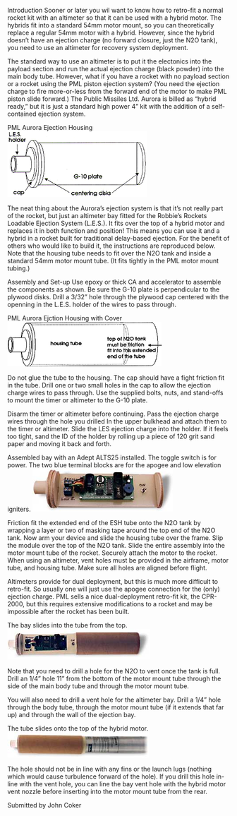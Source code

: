 Introduction Sooner or later you wil want to know how to retro-fit a normal rocket kit with an altimeter so that it can be used with a hybrid motor. The hybrids fit into a standard 54mm motor mount, so you can theoretically replace a regular 54mm motor with a hybrid. However, since the hybrid doesn’t have an ejection charge (no forward closure, just the N2O tank), you need to use an altimeter for recovery system deployment.

The standard way to use an altimeter is to put it the electonics into the payload section and run the actual ejection charge (black powder) into the main body tube. However, what if you have a rocket with no payload section or a rocket using the PML piston ejection system? (You need the ejection charge to fire more-or-less from the forward end of the motor to make PML piston slide forward.) The Public Missiles Ltd. Aurora is billed as “hybrid ready,” but it is just a standard high power 4” kit with the addition of a self-contained ejection system.

PML Aurora Ejection Housing ![](/images/propulsion_hybrid1.gif)

The neat thing about the Aurora’s ejection system is that it’s not really part of the rocket, but just an altimeter bay fitted for the Robbie’s Rockets Loadable Ejection System (L.E.S.). It fits over the top of a hybrid motor and replaces it in both function and position! This means you can use it and a hybrid in a rocket built for traditional delay-based ejection. For the benefit of others who would like to build it, the instructions are reproduced below. Note that the housing tube needs to fit over the N2O tank and inside a standard 54mm motor mount tube. (It fits tightly in the PML motor mount tubing.)

Assembly and Set-up Use epoxy or thick CA and accelerator to assemble the components as shown. Be sure the G-10 plate is perpendicular to the plywood disks. Drill a 3/32” hole through the plywood cap centered with the openning in the L.E.S. holder of the wires to pass through.

PML Aurora Ejction Housing with Cover ![](/images/propulsion_hybrid2.gif)

Do not glue the tube to the housing. The cap should have a fight friction fit in the tube. Drill one or two small holes in the cap to allow the ejection charge wires to pass through. Use the supplied bolts, nuts, and stand-offs to mount the timer or altimeter to the G-10 plate.

Disarm the timer or altimeter before continuing. Pass the ejection charge wires through the hole you drilled In the upper bulkhead and attach them to the timer or altimeter. Slide the LES ejection charge into the holder. If it feels too tight, sand the ID of the holder by rolling up a piece of 120 grit sand paper and moving it back and forth.

Assembled bay with an Adept ALTS25 installed. The toggle switch is for power. The two blue terminal blocks are for the apogee and low elevation igniters. ![](/images/propulsion_hybrid3.jpg)

Friction fit the extended end of the ESH tube onto the N2O tank by wrapping a layer or two of masking tape around the top end of the N2O tank. Now arm your device and slide the housing tube over the frame. Slip the module over the top of the N2O tank. Slide the entire assembly into the motor mount tube of the rocket. Securely attach the motor to the rocket. When using an altimeter, vent holes must be provided in the airframe, motor tube, and housing tube. Make sure all holes are aligned before flight.

Altimeters provide for dual deployment, but this is much more difficult to retro-fit. So usually one will just use the apogee connection for the (only) ejection charge. PML sells a nice dual-deployment retro-fit kit, the CPR-2000, but this requires extensive modifications to a rocket and may be impossible after the rocket has been built.

The bay slides into the tube from the top. ![](/images/propulsion_hybrid4.jpg)

Note that you need to drill a hole for the N2O to vent once the tank is full. Drill an 1/4” hole 11” from the bottom of the motor mount tube through the side of the main body tube and through the motor mount tube.

You will also need to drill a vent hole for the altimeter bay. Drill a 1/4” hole through the body tube, through the motor mount tube (if it extends that far up) and through the wall of the ejection bay.

The tube slides onto the top of the hybrid motor. ![](/images/propulsion_hybrid5.jpg)

The hole should not be in line with any fins or the launch lugs (nothing which would cause turbulence forward of the hole). If you drill this hole in-line with the vent hole, you can line the bay vent hole with the hybrid motor vent nozzle before inserting into the motor mount tube from the rear.

Submitted by John Coker

